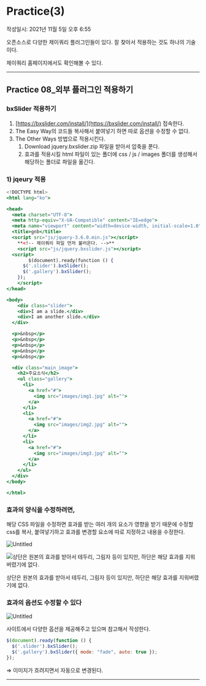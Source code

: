 # Practice(3)
작성일시: 2021년 11월 5일 오후 6:55

오픈소스로 다양한 제이쿼리 플러그인들이 있다. 잘 찾아서 적용하는 것도 하나의 기술이다.

제이쿼리 홈페이지에서도 확인해볼 수 있다.

---

## Practice 08_외부 플러그인 적용하기

### bxSlider 적용하기

1. [https://bxslider.com/install/](https://bxslider.com/install/) 접속한다.
2. The Easy Way의 코드들 복사해서 붙여넣기 하면 따로 옵션을 수정할 수 없다.
3. The Other Ways 방법으로 적용시킨다.
    1. Download jquery.bxslider.zip 파일을 받아서 압축을 푼다.
    2. 효과를 적용시킬 html 파일이 있는 폴더에 css / js / images 폴더를 생성해서 해당하는 폴더로 파일을 옮긴다.

### 1) jqeury 적용

```jsx
<!DOCTYPE html>
<html lang="ko">

<head>
  <meta charset="UTF-8">
  <meta http-equiv="X-UA-Compatible" content="IE=edge">
  <meta name="viewport" content="width=device-width, initial-scale=1.0">
  <title>gnb</title>
  <script src="js/jquery-3.6.0.min.js"></script>
	**<!-- 제이쿼리 파일 먼저 불러온다. -->**
	<script src="js/jquery.bxslider.js"></script>
  <script>
		$(document).ready(function () {
      $('.slider').bxSlider();
      $('.gallery').bxSlider();
    });
	</script>
</head>

<body>
	<div class="slider">
    <div>I am a slide.</div>
    <div>I am another slide.</div>
  </div>

  <p>&nbsp</p>
  <p>&nbsp</p>
  <p>&nbsp</p>
  <p>&nbsp</p>
  <p>&nbsp</p>

  <div class="main_image">
    <h2>주요소식</h2>
    <ul class="gallery">
      <li>
        <a href="#">
          <img src="images/img1.jpg" alt="">
        </a>
      </li>
      <li>
        <a href="#">
          <img src="images/img2.jpg" alt="">
        </a>
      </li>
      <li>
        <a href="#">
          <img src="images/img3.jpg" alt="">
        </a>
      </li>
    </ul>
  </div>
</body>

</html>
```

### 효과의 양식을 수정하려면,

해당 CSS 파일을 수정하면 효과를 받는 여러 개의 요소가 영향을 받기 때문에
수정할 css를 복사, 붙여넣기하고 효과를 변경할 요소에 따로 지정하고 내용을 수정한다.

![Untitled](https://s3.us-west-2.amazonaws.com/secure.notion-static.com/0d44007d-133f-4d8b-b692-cef2ab267ce3/Untitled.png?X-Amz-Algorithm=AWS4-HMAC-SHA256&X-Amz-Content-Sha256=UNSIGNED-PAYLOAD&X-Amz-Credential=AKIAT73L2G45EIPT3X45%2F20211220%2Fus-west-2%2Fs3%2Faws4_request&X-Amz-Date=20211220T081428Z&X-Amz-Expires=86400&X-Amz-Signature=8f19490e582449abad902e2d2c11b0a1c56cde30c41a0f7560e15062a69fb9a5&X-Amz-SignedHeaders=host&response-content-disposition=filename%20%3D%22Untitled.png%22&x-id=GetObject)

![상단은 원본의 효과를 받아서 테두리, 그림자 등이 있지만,
하단은 해당 효과를 지워버렸기에 없다.](https://s3.us-west-2.amazonaws.com/secure.notion-static.com/8c9bd3fb-237f-4f20-8fe1-aa6f239ee0f6/Untitled.png?X-Amz-Algorithm=AWS4-HMAC-SHA256&X-Amz-Content-Sha256=UNSIGNED-PAYLOAD&X-Amz-Credential=AKIAT73L2G45EIPT3X45%2F20211220%2Fus-west-2%2Fs3%2Faws4_request&X-Amz-Date=20211220T081443Z&X-Amz-Expires=86400&X-Amz-Signature=e46f0db3fd4fda1c46c1ab0f0076195510dc5f1205baad5c364a98240721ef1f&X-Amz-SignedHeaders=host&response-content-disposition=filename%20%3D%22Untitled.png%22&x-id=GetObject)

상단은 원본의 효과를 받아서 테두리, 그림자 등이 있지만,
하단은 해당 효과를 지워버렸기에 없다.

### 효과의 옵션도 수정할 수 있다

![Untitled](https://s3.us-west-2.amazonaws.com/secure.notion-static.com/d4f5b42c-568b-4c9e-91d4-80b5e66b5b0e/Untitled.png?X-Amz-Algorithm=AWS4-HMAC-SHA256&X-Amz-Content-Sha256=UNSIGNED-PAYLOAD&X-Amz-Credential=AKIAT73L2G45EIPT3X45%2F20211220%2Fus-west-2%2Fs3%2Faws4_request&X-Amz-Date=20211220T081452Z&X-Amz-Expires=86400&X-Amz-Signature=35a6aa7c26669d648082c7cd8d6320f8dd31f57f05f1ab1a32b4bc476b004a1e&X-Amz-SignedHeaders=host&response-content-disposition=filename%20%3D%22Untitled.png%22&x-id=GetObject)

사이트에서 다양한 옵션을
제공해주고 있으며 참고해서
작성한다.

```jsx
$(document).ready(function () {
  $('.slider').bxSlider();
  $('.gallery').bxSlider({ mode: "fade", auto: true });
});
```

⇒ 이미지가 흐려지면서 자동으로 변경된다.

---